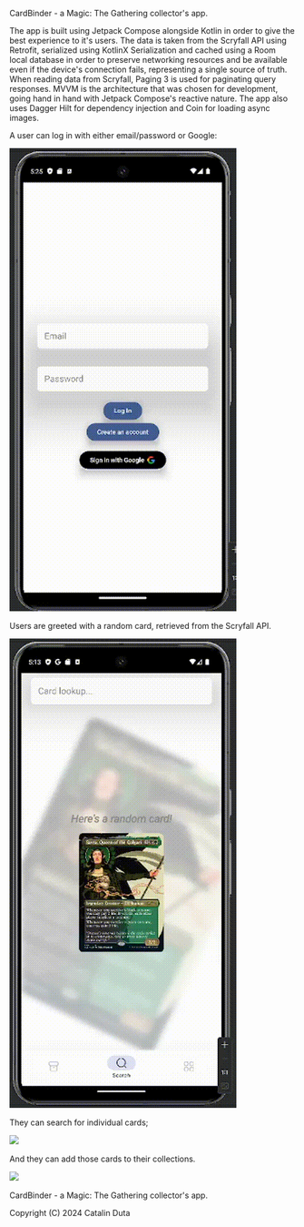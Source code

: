 CardBinder - a Magic: The Gathering collector's app.

The app is built using Jetpack Compose alongside Kotlin in order to give the best experience to it's users. The data is taken from the Scryfall API using Retrofit, serialized using KotlinX Serialization and cached using a Room local database in order to preserve networking resources and be available even if the device's connection fails, representing a single source of truth. When reading data from Scryfall, Paging 3 is used for paginating query responses. MVVM is the architecture that was chosen for development, going hand in hand with Jetpack Compose's reactive nature. The app also uses Dagger Hilt for dependency injection and Coin for loading async images.
  
A user can log in with either email/password or Google:

![](https://github.com/dutaci28/CardBinder/blob/master/gifs/login%20with%20google.gif)

Users are greeted with a random card, retrieved from the Scryfall API.

![](https://github.com/dutaci28/CardBinder/blob/master/gifs/search%20page%20random%20card.gif)

They can search for individual cards;

![](https://github.com/dutaci28/CardBinder/blob/master/gifs/search%20individual%20card.gif)

And they can add those cards to their collections.

![](https://github.com/dutaci28/CardBinder/blob/master/gifs/collection%20pager.gif)

CardBinder - a Magic: The Gathering collector's app.

Copyright (C) 2024  Catalin Duta
